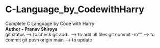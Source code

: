 # C-Language_by_CodewithHarry
Complete C Language by Code with Harry
<br>
<b> Author - Pranav Shiroya </b>
<br>
git status --> to check
git add . --> to add all files
git commit -m"" --> to commit
git push origin main --> to update